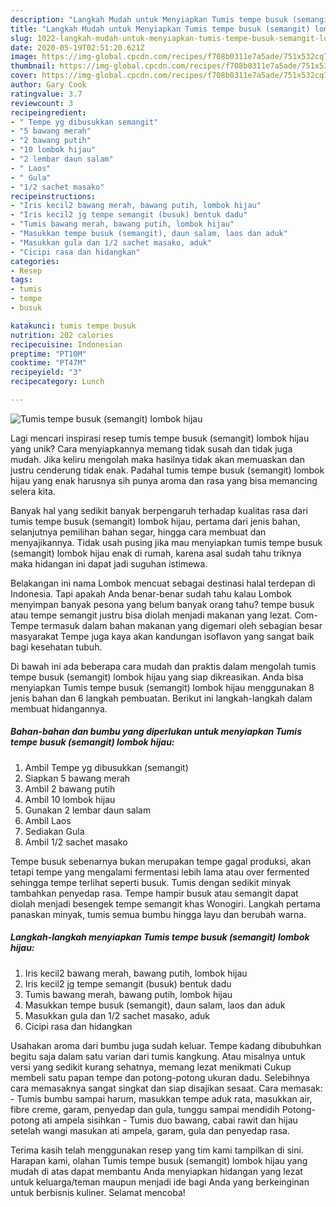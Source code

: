 ```yaml
---
description: "Langkah Mudah untuk Menyiapkan Tumis tempe busuk (semangit) lombok hijau, Enak"
title: "Langkah Mudah untuk Menyiapkan Tumis tempe busuk (semangit) lombok hijau, Enak"
slug: 1022-langkah-mudah-untuk-menyiapkan-tumis-tempe-busuk-semangit-lombok-hijau-enak
date: 2020-05-19T02:51:20.621Z
image: https://img-global.cpcdn.com/recipes/f708b0311e7a5ade/751x532cq70/tumis-tempe-busuk-semangit-lombok-hijau-foto-resep-utama.jpg
thumbnail: https://img-global.cpcdn.com/recipes/f708b0311e7a5ade/751x532cq70/tumis-tempe-busuk-semangit-lombok-hijau-foto-resep-utama.jpg
cover: https://img-global.cpcdn.com/recipes/f708b0311e7a5ade/751x532cq70/tumis-tempe-busuk-semangit-lombok-hijau-foto-resep-utama.jpg
author: Gary Cook
ratingvalue: 3.7
reviewcount: 3
recipeingredient:
- " Tempe yg dibusukkan semangit"
- "5 bawang merah"
- "2 bawang putih"
- "10 lombok hijau"
- "2 lembar daun salam"
- " Laos"
- " Gula"
- "1/2 sachet masako"
recipeinstructions:
- "Iris kecil2 bawang merah, bawang putih, lombok hijau"
- "Iris kecil2 jg tempe semangit (busuk) bentuk dadu"
- "Tumis bawang merah, bawang putih, lombok hijau"
- "Masukkan tempe busuk (semangit), daun salam, laos dan aduk"
- "Masukkan gula dan 1/2 sachet masako, aduk"
- "Cicipi rasa dan hidangkan"
categories:
- Resep
tags:
- tumis
- tempe
- busuk

katakunci: tumis tempe busuk 
nutrition: 202 calories
recipecuisine: Indonesian
preptime: "PT10M"
cooktime: "PT47M"
recipeyield: "3"
recipecategory: Lunch

---
```



![Tumis tempe busuk (semangit) lombok hijau](https://img-global.cpcdn.com/recipes/f708b0311e7a5ade/751x532cq70/tumis-tempe-busuk-semangit-lombok-hijau-foto-resep-utama.jpg)

Lagi mencari inspirasi resep tumis tempe busuk (semangit) lombok hijau yang unik? Cara menyiapkannya memang tidak susah dan tidak juga mudah. Jika keliru mengolah maka hasilnya tidak akan memuaskan dan justru cenderung tidak enak. Padahal tumis tempe busuk (semangit) lombok hijau yang enak harusnya sih punya aroma dan rasa yang bisa memancing selera kita.

Banyak hal yang sedikit banyak berpengaruh terhadap kualitas rasa dari tumis tempe busuk (semangit) lombok hijau, pertama dari jenis bahan, selanjutnya pemilihan bahan segar, hingga cara membuat dan menyajikannya. Tidak usah pusing jika mau menyiapkan tumis tempe busuk (semangit) lombok hijau enak di rumah, karena asal sudah tahu triknya maka hidangan ini dapat jadi suguhan istimewa.

Belakangan ini nama Lombok mencuat sebagai destinasi halal terdepan di Indonesia. Tapi apakah Anda benar-benar sudah tahu kalau Lombok menyimpan banyak pesona yang belum banyak orang tahu? tempe busuk atau tempe semangit justru bisa diolah menjadi makanan yang lezat. Com- Tempe termasuk dalam bahan makanan yang digemari oleh sebagian besar masyarakat Tempe juga kaya akan kandungan isoflavon yang sangat baik bagi kesehatan tubuh.


Di bawah ini ada beberapa cara mudah dan praktis dalam mengolah tumis tempe busuk (semangit) lombok hijau yang siap dikreasikan. Anda bisa menyiapkan Tumis tempe busuk (semangit) lombok hijau menggunakan 8 jenis bahan dan 6 langkah pembuatan. Berikut ini langkah-langkah dalam membuat hidangannya.

<!--inarticleads1-->

##### Bahan-bahan dan bumbu yang diperlukan untuk menyiapkan Tumis tempe busuk (semangit) lombok hijau:

1. Ambil  Tempe yg dibusukkan (semangit)
1. Siapkan 5 bawang merah
1. Ambil 2 bawang putih
1. Ambil 10 lombok hijau
1. Gunakan 2 lembar daun salam
1. Ambil  Laos
1. Sediakan  Gula
1. Ambil 1/2 sachet masako


Tempe busuk sebenarnya bukan merupakan tempe gagal produksi, akan tetapi tempe yang mengalami fermentasi lebih lama atau over fermented sehingga tempe terlihat seperti busuk. Tumis dengan sedikit minyak tambahkan penyedap rasa. Tempe hampir busuk atau semangit dapat diolah menjadi besengek tempe semangit khas Wonogiri. Langkah pertama panaskan minyak, tumis semua bumbu hingga layu dan berubah warna. 

<!--inarticleads2-->

##### Langkah-langkah menyiapkan Tumis tempe busuk (semangit) lombok hijau:

1. Iris kecil2 bawang merah, bawang putih, lombok hijau
1. Iris kecil2 jg tempe semangit (busuk) bentuk dadu
1. Tumis bawang merah, bawang putih, lombok hijau
1. Masukkan tempe busuk (semangit), daun salam, laos dan aduk
1. Masukkan gula dan 1/2 sachet masako, aduk
1. Cicipi rasa dan hidangkan


Usahakan aroma dari bumbu juga sudah keluar. Tempe kadang dibubuhkan begitu saja dalam satu varian dari tumis kangkung. Atau misalnya untuk versi yang sedikit kurang sehatnya, memang lezat menikmati Cukup membeli satu papan tempe dan potong-potong ukuran dadu. Selebihnya cara memasaknya sangat singkat dan siap disajikan sesaat. Cara memasak: - Tumis bumbu sampai harum, masukkan tempe aduk rata, masukkan air, fibre creme, garam, penyedap dan gula, tunggu sampai mendidih Potong-potong ati ampela sisihkan - Tumis duo bawang, cabai rawit dan hijau setelah wangi masukan ati ampela, garam, gula dan penyedap rasa. 

Terima kasih telah menggunakan resep yang tim kami tampilkan di sini. Harapan kami, olahan Tumis tempe busuk (semangit) lombok hijau yang mudah di atas dapat membantu Anda menyiapkan hidangan yang lezat untuk keluarga/teman maupun menjadi ide bagi Anda yang berkeinginan untuk berbisnis kuliner. Selamat mencoba!
